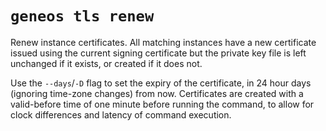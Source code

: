 # `geneos tls renew`

Renew instance certificates. All matching instances have a new certificate issued using the current signing certificate but the private key file is left unchanged if it exists, or created if it does not.

Use the `--days`/`-D` flag to set the expiry of the certificate, in 24 hour days (ignoring time-zone changes) from now. Certificates are created with a valid-before time of one minute before running the command, to allow for clock differences and latency of command execution.
